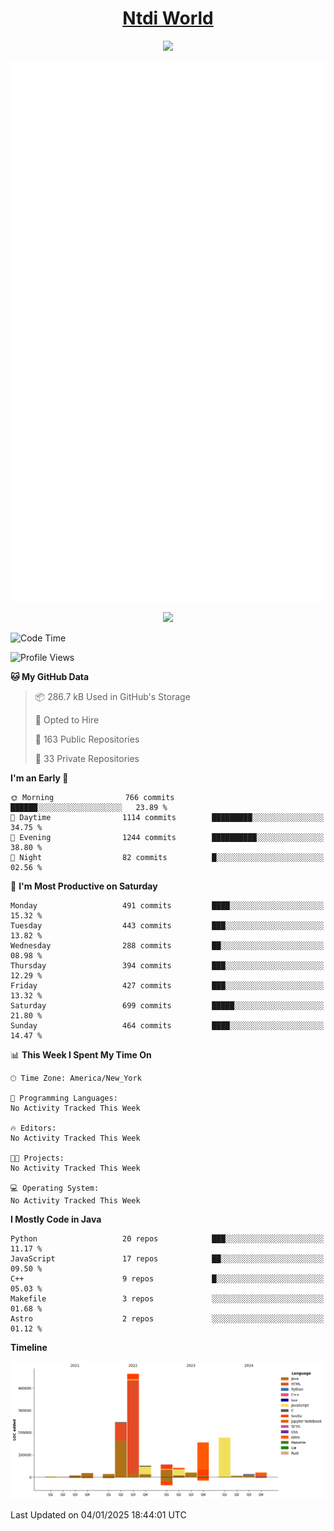 <h1 align="center"><a href="https://www.ntdi.world">Ntdi World</a></h1>
<p align="center">
  <a href="https://github.com/n-tdi"><img src="https://readme-typing-svg.herokuapp.com?lines=FullStack+Developer;Web+Developer;Open-Source+Enthusiast;Java+Developer;Spigot-API%20Developer;&center=true&width=500&height=50"></a>
</p>

<div align="center">
  <img src="/github-metrics.svg"></img>
  
  <img src="https://komarev.com/ghpvc/?username=n-tdi&color=green"></img>
</div>

<!-- May use later.. idk -->
<!-- <a href="http://www.github.com/n-tdi"><img src="https://github-readme-stats.vercel.app/api?username=n-tdi&show_icons=true&hide=&count_private=true&title_color=0891b2&text_color=ffffff&icon_color=0891b2&bg_color=1c1917&hide_border=true&show_icons=true" alt="n-tdi's GitHub stats" /></a> -->

<!--START_SECTION:waka-->
![Code Time](http://img.shields.io/badge/Code%20Time-324%20hrs%2046%20mins-blue)

![Profile Views](http://img.shields.io/badge/Profile%20Views-1-blue)

**🐱 My GitHub Data** 

> 📦 286.7 kB Used in GitHub's Storage 
 > 
> 💼 Opted to Hire
 > 
> 📜 163 Public Repositories 
 > 
> 🔑 33 Private Repositories 
 > 
**I'm an Early 🐤** 

```text
🌞 Morning                766 commits         ██████░░░░░░░░░░░░░░░░░░░   23.89 % 
🌆 Daytime                1114 commits        █████████░░░░░░░░░░░░░░░░   34.75 % 
🌃 Evening                1244 commits        ██████████░░░░░░░░░░░░░░░   38.80 % 
🌙 Night                  82 commits          █░░░░░░░░░░░░░░░░░░░░░░░░   02.56 % 
```
📅 **I'm Most Productive on Saturday** 

```text
Monday                   491 commits         ████░░░░░░░░░░░░░░░░░░░░░   15.32 % 
Tuesday                  443 commits         ███░░░░░░░░░░░░░░░░░░░░░░   13.82 % 
Wednesday                288 commits         ██░░░░░░░░░░░░░░░░░░░░░░░   08.98 % 
Thursday                 394 commits         ███░░░░░░░░░░░░░░░░░░░░░░   12.29 % 
Friday                   427 commits         ███░░░░░░░░░░░░░░░░░░░░░░   13.32 % 
Saturday                 699 commits         █████░░░░░░░░░░░░░░░░░░░░   21.80 % 
Sunday                   464 commits         ████░░░░░░░░░░░░░░░░░░░░░   14.47 % 
```


📊 **This Week I Spent My Time On** 

```text
🕑︎ Time Zone: America/New_York

💬 Programming Languages: 
No Activity Tracked This Week

🔥 Editors: 
No Activity Tracked This Week

🐱‍💻 Projects: 
No Activity Tracked This Week

💻 Operating System: 
No Activity Tracked This Week
```

**I Mostly Code in Java** 

```text
Python                   20 repos            ███░░░░░░░░░░░░░░░░░░░░░░   11.17 % 
JavaScript               17 repos            ██░░░░░░░░░░░░░░░░░░░░░░░   09.50 % 
C++                      9 repos             █░░░░░░░░░░░░░░░░░░░░░░░░   05.03 % 
Makefile                 3 repos             ░░░░░░░░░░░░░░░░░░░░░░░░░   01.68 % 
Astro                    2 repos             ░░░░░░░░░░░░░░░░░░░░░░░░░   01.12 % 
```



**Timeline**

![Lines of Code chart](https://raw.githubusercontent.com/n-tdi/n-tdi/main/assets/bar_graph.png)


 Last Updated on 04/01/2025 18:44:01 UTC
<!--END_SECTION:waka-->
